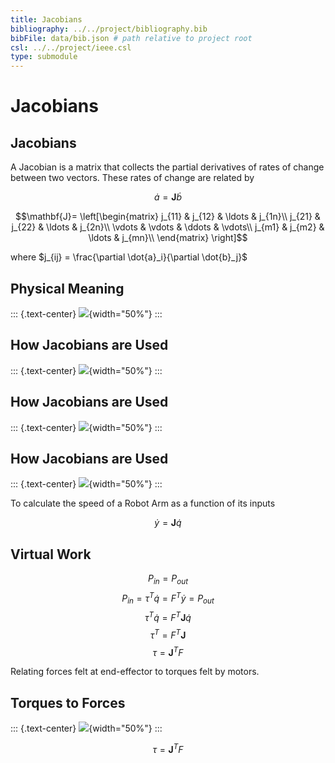 ```yaml
---
title: Jacobians
bibliography: ../../project/bibliography.bib
bibFile: data/bib.json # path relative to project root
csl: ../../project/ieee.csl
type: submodule
---
```


# Jacobians

## Jacobians

A Jacobian is a matrix that collects the partial derivatives of rates of change between two vectors.  These rates of change are related by 

$$\dot{a}=\mathbf{J}\dot{b}$$

$$\mathbf{J}=
\left[\begin{matrix}
j_{11} & j_{12} & \ldots & j_{1n}\\
j_{21} & j_{22} & \ldots & j_{2n}\\
\vdots & \vdots & \ddots & \vdots\\
j_{m1} & j_{m2} & \ldots & j_{mn}\\
\end{matrix}
\right]$$

where $j_{ij} = \frac{\partial \dot{a}_i}{\partial \dot{b}_j}$

## Physical Meaning

::: {.text-center}
![](../../sketches/gear-ratio.png){width="50%"}
:::

## How Jacobians are Used

::: {.text-center}
![](../../sketches/arm-traj.png){width="50%"}
:::

## How Jacobians are Used

::: {.text-center}
![](../../sketches/arm-traj2.png){width="50%"}
:::

## How Jacobians are Used

::: {.text-center}
![](../../sketches/arm-traj2.png){width="50%"}
:::

To calculate the speed of a Robot Arm as a function of its inputs

$$\dot{y}= \mathbf{J}\dot{q}$$

## Virtual Work

$$P_{in} = P_{out}$$
$$P_{in} = \tau^T \dot{q} = F^T \dot{y}=P_{out}$$
$$\tau^T \dot{q} = F^T \mathbf{J}\dot{q}$$
$$\tau^T  = F^T \mathbf{J}$$
$$\tau  = \mathbf{J}^T F$$

Relating forces felt at end-effector to torques felt by motors.

## Torques to Forces

::: {.text-center}
![](../../sketches/jtf.png){width="50%"}
:::

$$\tau  = \mathbf{J}^T F$$



<!---
::: {.columns}
::: {.column width=45%}

![](arm-traj.png)

:::
::: {.column width=45%}

![](arm-traj2.png)

:::
:::
-->